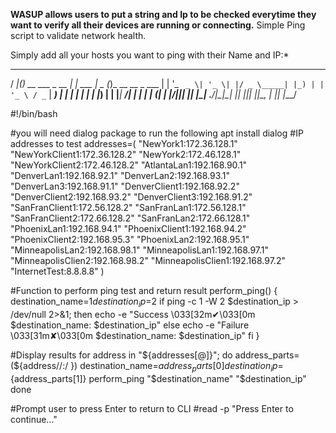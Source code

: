 **WASUP allows users to put a string and Ip to be checked everytime they want to verify all their devices are running or connecting.**
Simple Ping script to validate network health.

Simply add all your hosts you want to ping with their  Name and IP:*

 ____  _                 _            ____  _             
/ ___|(_)_ __ ___  _ __ | | ___      |  _ \(_)_ __   __ _ 
\___ \| | '_ ` _ \| '_ \| |/ _ \_____| |_) | | '_ \ / _` |
 ___) | | | | | | | |_) | |  __|_____|  __/| | | | | (_| |
|____/|_|_| |_| |_| .__/|_|\___|     |_|   |_|_| |_|\__, |
                 |_|                               |___/ 

#!/bin/bash

#you will need dialog package to run the following apt install dialog
#IP addresses to test
addresses=(
    "NewYork1:172.36.128.1"
    "NewYorkClient1:172.36.128.2"
    "NewYork2:172.46.128.1"
    "NewYorkClient2:172.46.128.2"
    "AtlantaLan1:192.168.90.1"
    "DenverLan1:192.168.92.1"
    "DenverLan2:192.168.93.1"
    "DenverLan3:192.168.91.1"
    "DenverClient1:192.168.92.2"
    "DenverClient2:192.168.93.2"
    "DenverClient3:192.168.91.2"
    "SanFranClient1:172.56.128.2"
    "SanFranLan1:172.56.128.1"
    "SanFranClient2:172.66.128.2"
    "SanFranLan2:172.66.128.1"
    "PhoenixLan1:192.168.94.1"
    "PhoenixClient1:192.168.94.2"
    "PhoenixClient2:192.168.95.3"
    "PhoenixLan2:192.168.95.1"
    "MinneapolisLan2:192.168.98.1"
    "MinneapolisLan1:192.168.97.1"
    "MinneapolisClien2:192.168.98.2"
    "MinneapolisClien1:192.168.97.2"
    "InternetTest:8.8.8.8"
)

#Function to perform ping test and return result
perform_ping() {
    destination_name=$1
    destination_ip=$2
    if ping -c 1 -W 2 $destination_ip > /dev/null 2>&1; then
        echo -e "Success \033[32m✔\033[0m $destination_name: $destination_ip"
    else
        echo -e "Failure \033[31m✘\033[0m $destination_name: $destination_ip"
    fi
}

#Display results
for address in "${addresses[@]}"; do
    address_parts=(${address//:/ })
    destination_name=${address_parts[0]}
    destination_ip=${address_parts[1]}
    perform_ping "$destination_name" "$destination_ip"
done

#Prompt user to press Enter to return to CLI
#read -p "Press Enter to continue..."
